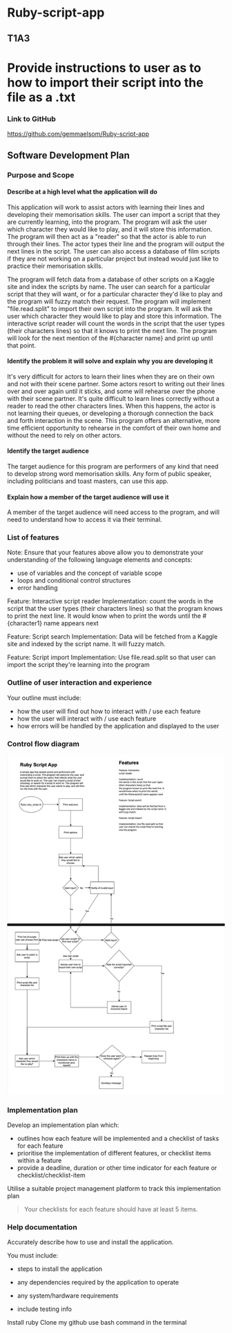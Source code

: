 # Ruby-script-app
## T1A3 

# Provide instructions to user as to how to import their script into the file as a .txt

### Link to GitHub
https://github.com/gemmaelsom/Ruby-script-app

## Software Development Plan
### Purpose and Scope
#### Describe at a high level what the application will do
This application will work to assist actors with learning their lines and developing their memorisation skills. The user can import a script that they are currently learning, into the program. The program will ask the user which character they would like to play, and it will store this information. The program will then act as a "reader" so that the actor is able to run through their lines. The actor types their line and the program will output the next lines in the script. The user can also access a database of film scripts if they are not working on a particular project but instead would just like to practice their memorisation skills. 

The program will fetch data from a database of other scripts on a Kaggle site and index the scripts by name. The user can search for a particular script that they will want, or for a particular character they'd like to play and the program will fuzzy match their request. The program will implement "file.read.split" to import their own script into the program. It will ask the user which character they would like to play and store this information. The interactive script reader will count the words in the script that the user types (their characters lines) so that it knows to print the next line. The program will look for the next mention of the #{character name} and print up until that point. 

#### Identify the problem it will solve and explain why you are developing it
It's very difficult for actors to learn their lines when they are on their own and not with their scene partner. Some actors resort to writing out their lines over and over again until it sticks, and some will rehearse over the phone with their scene partner. It's quite difficult to learn lines correctly without a reader to read the other characters lines. When this happens, the actor is not learning their queues, or developing a thorough connection the back and forth interaction in the scene. This program offers an alternative, more time efficient opportunity to rehearse in the comfort of their own home and without the need to rely on other actors.

#### Identify the target audience
The target audience for this program are performers of any kind that need to develop strong word memorisation skills. Any form of public speaker, including politicians and toast masters, can use this app. 

#### Explain how a member of the target audience will use it

A member of the target audience will need access to the program, and will need to understand how to access it via their terminal. 

### List of features
Note: Ensure that your features above allow you to demonstrate your understanding of the following language elements and concepts:
- use of variables and the concept of variable scope
- loops and conditional control structures
- error handling

Feature: Interactive script reader
Implementation: count the words in the script that the user types (their characters lines) so that the program knows to print the next line. It would know when to print the words until the #{character1} name appears next

Feature: Script search
Implementation: Data will be fetched from a Kaggle site and indexed by the script name. It will fuzzy match.

Feature: Script import
Implementation: Use file.read.split so that user can import the script they're learning into the program
### Outline of user interaction and experience
Your outline must include:
- how the user will find out how to interact with / use each feature
- how the user will interact with / use each feature
- how errors will be handled by the application and displayed to the user

### Control flow diagram
![Control flow diagram](/controlflowdiagram.jpg)
### Implementation plan
Develop an implementation plan which:
- outlines how each feature will be implemented and a checklist of tasks for each feature
- prioritise the implementation of different features, or checklist items within a feature
- provide a deadline, duration or other time indicator for each feature or checklist/checklist-item

Utilise a suitable project management platform to track this implementation plan

> Your checklists for each feature should have at least 5 items.

### Help documentation
Accurately describe how to use and install the application.

You must include:
- steps to install the application
- any dependencies required by the application to operate
- any system/hardware requirements

- include testing info

Install ruby
Clone my github
use bash command in the terminal
